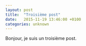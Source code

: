 ```yaml
---
layout: post
title:  "Troisième post"
date:   2015-11-19 13:46:00 +0100
categories: unknown
---
```

Bonjour, je suis un troisième post.